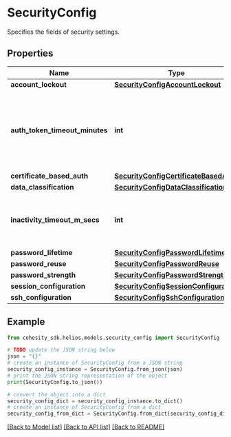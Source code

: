 # SecurityConfig

Specifies the fields of security settings.

## Properties

Name | Type | Description | Notes
------------ | ------------- | ------------- | -------------
**account_lockout** | [**SecurityConfigAccountLockout**](SecurityConfigAccountLockout.md) |  | [optional] 
**auth_token_timeout_minutes** | **int** | Specifies the authentication token timeout in minutes. Applies both for API based access token and browser login cookie. | [optional] 
**certificate_based_auth** | [**SecurityConfigCertificateBasedAuth**](SecurityConfigCertificateBasedAuth.md) |  | [optional] 
**data_classification** | [**SecurityConfigDataClassification**](SecurityConfigDataClassification.md) |  | [optional] 
**inactivity_timeout_m_secs** | **int** | Specifies the UI inactivity timeout in milliseconds. Default value is 30 minutes. | [optional] 
**password_lifetime** | [**SecurityConfigPasswordLifetime**](SecurityConfigPasswordLifetime.md) |  | [optional] 
**password_reuse** | [**SecurityConfigPasswordReuse**](SecurityConfigPasswordReuse.md) |  | [optional] 
**password_strength** | [**SecurityConfigPasswordStrength**](SecurityConfigPasswordStrength.md) |  | [optional] 
**session_configuration** | [**SecurityConfigSessionConfiguration**](SecurityConfigSessionConfiguration.md) |  | [optional] 
**ssh_configuration** | [**SecurityConfigSshConfiguration**](SecurityConfigSshConfiguration.md) |  | [optional] 

## Example

```python
from cohesity_sdk.helios.models.security_config import SecurityConfig

# TODO update the JSON string below
json = "{}"
# create an instance of SecurityConfig from a JSON string
security_config_instance = SecurityConfig.from_json(json)
# print the JSON string representation of the object
print(SecurityConfig.to_json())

# convert the object into a dict
security_config_dict = security_config_instance.to_dict()
# create an instance of SecurityConfig from a dict
security_config_from_dict = SecurityConfig.from_dict(security_config_dict)
```
[[Back to Model list]](../README.md#documentation-for-models) [[Back to API list]](../README.md#documentation-for-api-endpoints) [[Back to README]](../README.md)


